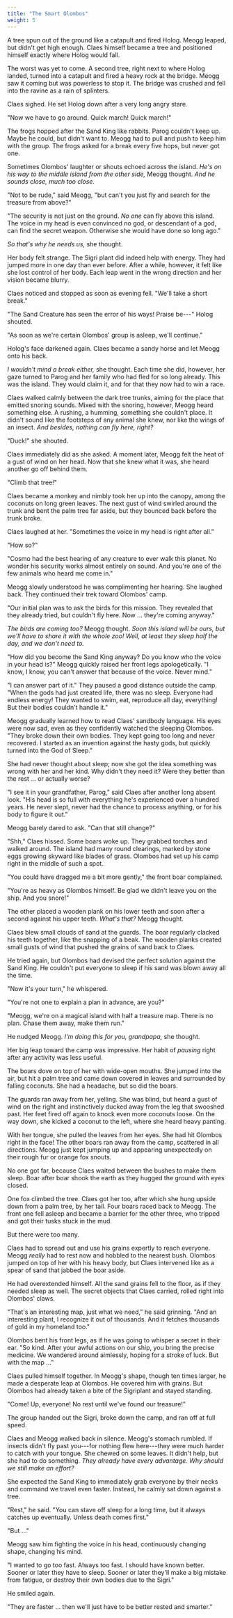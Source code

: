 ```yaml
---
title: "The Smart Olombos"
weight: 5
---
```


A tree spun out of the ground like a catapult and fired Holog. Meogg leaped, but didn't get high enough. Claes himself became a tree and positioned himself exactly where Holog would fall.

The worst was yet to come. A second tree, right next to where Holog landed, turned into a catapult and fired a heavy rock at the bridge. Meogg saw it coming but was powerless to stop it. The bridge was crushed and fell into the ravine as a rain of splinters.

Claes sighed. He set Holog down after a very long angry stare. 

"Now we have to go around. Quick march! Quick march!"

The frogs hopped after the Sand King like rabbits. Parog couldn't keep up. Maybe he could, but didn't want to. Meogg had to pull and push to keep him with the group. The frogs asked for a break every five hops, but never got one.

Sometimes Olombos' laughter or shouts echoed across the island. _He's on his way to the middle island from the other side,_ Meogg thought. _And he sounds close, much too close._

"Not to be rude," said Meogg, "but can't you just fly and search for the treasure from above?"

"The security is not just on the ground. _No one_ can fly above this island. The voice in my head is even convinced no god, or descendant of a god, can find the secret weapon. Otherwise she would have done so long ago."

_So that's why he needs us,_ she thought. 

Her body felt strange. The Sigri plant did indeed help with energy. They had jumped more in one day than ever before. After a while, however, it felt like she lost control of her body. Each leap went in the wrong direction and her vision became blurry.

Claes noticed and stopped as soon as evening fell. "We'll take a short break."

"The Sand Creature has seen the error of his ways! Praise be---" Holog shouted.

"As soon as we're certain Olombos' group is asleep, we'll continue."

Holog's face darkened again. Claes became a sandy horse and let Meogg onto his back. 

_I wouldn't mind a break either,_ she thought. Each time she did, however, her gaze turned to Parog and her family who had fled for so long already. This was the island. They would claim it, and for that they now had to win a race.

Claes walked calmly between the dark tree trunks, aiming for the place that emitted snoring sounds. Mixed with the snoring, however, Meogg heard something else. A rushing, a humming, something she couldn't place. It didn't sound like the footsteps of any animal she knew, nor like the wings of an insect. _And besides, nothing can fly here, right?_

"Duck!" she shouted. 

Claes immediately did as she asked. A moment later, Meogg felt the heat of a gust of wind on her head. Now that she knew what it was, she heard another go off behind them.

"Climb that tree!" 

Claes became a monkey and nimbly took her up into the canopy, among the coconuts on long green leaves. The next gust of wind swirled around the trunk and bent the palm tree far aside, but they bounced back before the trunk broke.

Claes laughed at her. "Sometimes the voice in my head is right after all."

"How so?"

"Cosmo had the best hearing of any creature to ever walk this planet. No wonder his security works almost entirely on sound. And you're one of the few animals who heard me come in."

Meogg slowly understood he was complimenting her hearing. She laughed back. They continued their trek toward Olombos' camp.

"Our initial plan was to ask the birds for this mission. They revealed that they already tried, but couldn't fly here. Now ... they're coming anyway."

_The birds are coming too?_ Meogg thought. _Soon this island will be ours, but we'll have to share it with the whole zoo! Well, at least they sleep half the day, and we don't need to._

"How did you become the Sand King anyway? Do you know who the voice in your head is?" Meogg quickly raised her front legs apologetically. "I know, I know, you can't answer that because of the voice. Never mind."

"I can answer part of it." They paused a good distance outside the camp. "When the gods had just created life, there was no sleep. Everyone had endless energy! They wanted to swim, eat, reproduce all day, everything! But their bodies couldn't handle it."

Meogg gradually learned how to read Claes' sandbody language. His eyes were now sad, even as they confidently watched the sleeping Olombos. "They broke down their own bodies. They kept going too long and never recovered. I started as an invention against the hasty gods, but quickly turned into the God of Sleep."

She had never thought about sleep; now she got the idea something was wrong with her and her kind. Why didn't they need it? Were they better than the rest ... or actually worse?

"I see it in your grandfather, Parog," said Claes after another long absent look. "His head is so full with everything he's experienced over a hundred years. He never slept, never had the chance to process anything, or for his body to figure it out."

Meogg barely dared to ask. "Can that still change?"

"Shh," Claes hissed. Some boars woke up. They grabbed torches and walked around. The island had many round clearings, marked by stone eggs growing skyward like blades of grass. Olombos had set up his camp right in the middle of such a spot.

"You could have dragged me a bit more gently," the front boar complained.

"You're as heavy as Olombos himself. Be glad we didn't leave you on the ship. And you snore!" 

The other placed a wooden plank on his lower teeth and soon after a second against his upper teeth. _What's that?_ Meogg thought.

Claes blew small clouds of sand at the guards. The boar regularly clacked his teeth together, like the snapping of a beak. The wooden planks created small gusts of wind that pushed the grains of sand back to Claes.

He tried again, but Olombos had devised the perfect solution against the Sand King. He couldn't put everyone to sleep if his sand was blown away all the time.

"Now it's your turn," he whispered.

"You're not one to explain a plan in advance, are you?"

"Meogg, we're on a magical island with half a treasure map. There is no plan. Chase them away, make them run."

He nudged Meogg. _I'm doing this for you, grandpapa,_ she thought.

Her big leap toward the camp was impressive. Her habit of _pausing_ right after any activity was less useful.

The boars dove on top of her with wide-open mouths. She jumped into the air, but hit a palm tree and came down covered in leaves and surrounded by falling coconuts. She had a headache, but so did the boars.

The guards ran away from her, yelling. She was blind, but heard a gust of wind on the right and instinctively ducked away from the leg that swooshed past. Her feet fired off again to knock even more coconuts loose. On the way down, she kicked a coconut to the left, where she heard heavy panting.

With her tongue, she pulled the leaves from her eyes. She had hit Olombos right in the face! The other boars ran away from the camp, scattered in all directions. Meogg just kept jumping up and appearing unexpectedly on their rough fur or orange fox snouts.

No one got far, because Claes waited between the bushes to make them sleep. Boar after boar shook the earth as they hugged the ground with eyes closed. 

One fox climbed the tree. Claes got her too, after which she hung upside down from a palm tree, by her tail. Four boars raced back to Meogg. The front one fell asleep and became a barrier for the other three, who tripped and got their tusks stuck in the mud.

But there were too many. 

Claes had to spread out and use his grains expertly to reach everyone. Meogg _really_ had to rest now and hobbled to the nearest bush. Olombos jumped on top of her with his heavy body, but Claes intervened like as a spear of sand that jabbed the boar aside.

He had overextended himself. All the sand grains fell to the floor, as if they needed sleep as well. The secret objects that Claes carried, rolled right into Olombos' claws.

"That's an interesting map, just what we need," he said grinning. "And an interesting plant, I recognize it out of thousands. And it fetches thousands of gold in my homeland too."

Olombos bent his front legs, as if he was going to whisper a secret in their ear. "So kind. After your awful actions on our ship, you bring the precise medicine. We wandered around aimlessly, hoping for a stroke of luck. But with the map ..."

Claes pulled himself together. In Meogg's shape, though ten times larger, he made a desperate leap at Olombos. He covered him with grains. But Olombos had already taken a bite of the Sigriplant and stayed standing.

"Come! Up, everyone! No rest until we've found our treasure!" 

The group handed out the Sigri, broke down the camp, and ran off at full speed.

Claes and Meogg walked back in silence. Meogg's stomach rumbled. If insects didn't fly past you---for nothing flew here---they were much harder to catch with your tongue. She chewed on some leaves. It didn't help, but she had to do something. _They already have every advantage. Why should we still make an effort?_

She expected the Sand King to immediately grab everyone by their necks and command we travel even faster. Instead, he calmly sat down against a tree.

"Rest," he said. "You can stave off sleep for a long time, but it always catches up eventually. Unless death comes first."

"But ..."

Meogg saw him fighting the voice in his head, continuously changing shape, changing his mind. 

"I wanted to go too fast. Always too fast. I should have known better. Sooner or later they have to sleep. Sooner or later they'll make a big mistake from fatigue, or destroy their own bodies due to the Sigri."

He smiled again. 

"They are faster ... then we'll just have to be better rested and smarter."